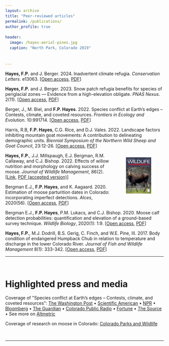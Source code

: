 ```yaml
---
layout: archive
title: "Peer-reviewed articles"
permalink: /publications/
author_profile: true

header:
  image: /hayes-aerial-pines.jpg
  caption: "North Park, Colorado 2019"


---
```


**Hayes, F.P.** and J. Berger. 2024. Inadvertent climate refugia. *Conservation Letters*. e13063. \[[Open access](https://doi.org/10.1111/conl.13063), <a href="./2024_Hayes and Berger_Inadvertent climate refugia.pdf">PDF</a>\]

**Hayes, F.P.** and J. Berger. 2023. Snow patch refugia benefits for species of periglacial zones — Evidence from a high-elevation obligate. *PNAS Nexus*. 2(11). \[[Open access](https://academic.oup.com/pnasnexus/article-lookup/doi/10.1093/pnasnexus/pgad339), <a href="./2023_Hayes and Berger_snow benefits_ReducedSize.pdf">PDF</a>\]

Berger, J., M. Biel, and **F.P. Hayes**. 2022. Species conflict at Earth’s edges – Contests, climate, and coveted resources. *Frontiers in Ecology and Evolution*. 10:991714. \[[Open access](https://www.frontiersin.org/articles/10.3389/fevo.2022.991714), <a href="./2022_Berger et al_contests.pdf">PDF</a>\]

Harris, R.B, **F.P. Hayes**, C.G. Rice, and D.J. Vales. 2022. Landscape factors inhibiting mountain goat movements: A contribution to delineating demographic units. *Biennial Symposium of the Northern Wild Sheep and Goat Council*, 23:12-26. \[[Open access](http://www.nwsgc.org/proceedings/NWSGC_2022/2022-Harris-et-al.pdf), <a href="./2022_Harris et al_factors inhibiting movement.pdf">PDF</a>\]

<figure style="width: 80px;float:right">
   <a href="/images/publications/hayes-JWMcover-2022.jpg">
  <img style='border:5px solid #FFFFFF float:right' src="/images/publications/hayes-JWMcover-2022.jpg" /></a>
</figure>

**Hayes, F.P.**, J.J. Millspaugh, E.J. Bergman, R.M. Callaway, and C.J. Bishop. 2022. Effects of willow nutrition and morphology on calving success of moose. *Journal of Wildlife Management*, 86(2). \[[Link](https://doi.org/10.1002/jwmg.22175), <a href="./2021_Hayes et al_moose calving success_authors copy.pdf">PDF (accepted version)</a>\]

Bergman E.J., **F.P. Hayes**, and K. Aagaard. 2020. Estimation of moose parturition dates in Colorado: incorporating imperfect detections. *Alces*, 2020(56). \[[Open access](https://alcesjournal.org/index.php/alces/article/view/277), <a href="./2020_Bergman et al_parturition.pdf">PDF</a>\]

Bergman E.J., **F.P. Hayes**, P.M. Lukacs, and C.J. Bishop. 2020. Moose calf detection probabilities: quantification and elevation of a ground-based survey technique. *Wildlife Biology*, 2020(1): 1:9. \[[Open access](https://doi.org/10.2981/wlb.00599), <a href="./2020_Bergman et al_calf detection.pdf">PDF</a>\]

**Hayes, F.P.**, M.J. Dodrill, B.S. Gerig, C. Finch, and W.E. Pine, III. 2017. Body condition of endangered Humpback Chub in relation to temperature and discharge in the lower Colorado River. *Journal of Fish and Wildlife Management* 8(1): 333-342. \[[Open access](https://doi.org/10.3996/062014-JFWM-047), <a href="./2017_Hayes et al_Humpback Chub condition.pdf">PDF</a>\]

---------------------------

&nbsp;

# Highlighted press and media

Coverage of "Species conflict at Earth’s edges – Contests, climate, and coveted resources": [The Washington Post](https://www.washingtonpost.com/climate-environment/2022/10/17/goats-bighorn-sheep-glacier-salt) 
•
[Scientific American](https://www.scientificamerican.com/article/mountain-goats-battle-bighorn-sheep-over-climate-limited-resources/)
•
[NPR](https://www.npr.org/sections/goatsandsoda/2022/10/17/1129521295/goats-slam-sheep-over-salt-lick-maybe-they-really-are-the-goat)
•
[Bloomberg](https://www.bloomberg.com/news/articles/2022-10-17/climate-change-pits-mountain-goats-against-bighorn-sheep-in-american-rockies)
•
[The Guardian](https://www.theguardian.com/environment/2022/oct/16/mountain-goats-bighorn-sheep-climate-crisis-ice-melt)
•
[Colorado Public Radio](https://www.cpr.org/2022/10/18/glaciers-melting-rocky-mountain-goats-sheep/)
•
[Fortune](https://fortune.com/2022/10/17/sheep-goats-climate-change-rivalry-rocky-mountains/)
•
[The Source](https://source.colostate.edu/mountain-goats-and-bighorn-sheep-battle-in-climate-crisis-new-study-shows/)
•
See more on [Altmetric](https://frontiers.altmetric.com/details/137313015)

Coverage of research on moose in Colorado: [Colorado Parks and Wildlife](https://youtu.be/fIFQTJpqzoo)

&nbsp;

---------------------------

&nbsp;
